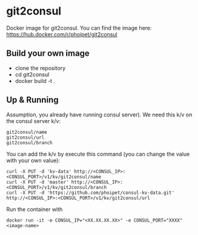 # git2consul
Docker image for git2consul. You can find the image here: https://hub.docker.com/r/phoipet/git2consul

## Build your own image

* clone the repository
* cd git2consul
* docker build -t <image-name> .

## Up & Running

Assumption, you already have running consul server). We need this k/v on the consul server k/v:
```
git2consul/name
git2consul/url
git2consul/branch
```

You can add the k/v by execute this command (you can change the value with your own value):
```
curl -X PUT -d 'kv-data' http://<CONSUL_IP>:<CONSUL_PORT>/v1/kv/git2consul/name
curl -X PUT -d 'master' http://<CONSUL_IP>:<CONSUL_PORT>/v1/kv/git2consul/branch
curl -X PUT -d 'https://github.com/phoipet/consul-kv-data.git' http://<CONSUL_IP>:<CONSUL_PORT>/v1/kv/git2consul/url
```

Run the container with
```
docker run -it -e CONSUL_IP="<XX.XX.XX.XX>" -e CONSUL_PORT="XXXX" <image-name>
```

